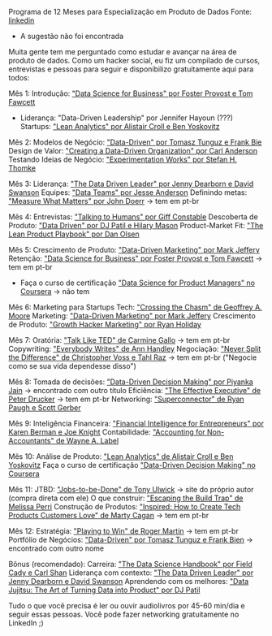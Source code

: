 Programa de 12 Meses para Especialização em Produto de Dados
Fonte: [linkedin](https://www.linkedin.com/posts/gilsantanna_programa-de-12-meses-para-especializa%C3%A7%C3%A3o-activity-7091822185060691969-Fflr)

* A sugestão não foi encontrada

Muita gente tem me perguntado como estudar e avançar na área de produto de dados. Como um hacker social, eu fiz um compilado de cursos, entrevistas e pessoas para seguir e disponibilizo gratuitamente aqui para todos:

Mês 1:
Introdução: ["Data Science for Business" por Foster Provost e Tom Fawcett](https://www.amazon.com.br/Data-Science-Business-Data-Analytic-Thinking/dp/1449361323)
* Liderança: "Data-Driven Leadership" por Jennifer Hayoun (???)
Startups: ["Lean Analytics" por Alistair Croll e Ben Yoskovitz](https://www.amazon.com.br/Lean-Analytics-Better-Startup-English-ebook/dp/B00AG66LTM/)

Mês 2:
Modelos de Negócio: ["Data-Driven" por Tomasz Tunguz e Frank Bie](https://www.amazon.com.br/Winning-Data-Transform-Culture-Empower/dp/1119257239)
Design de Valor: ["Creating a Data-Driven Organization" por Carl Anderson](https://www.amazon.com.br/Creating-Data-Driven-Organization-Carl-Anderson/dp/1491916915/)
Testando Ideias de Negócio: ["Experimentation Works" por Stefan H. Thomke](https://www.amazon.com/Experimentation-Works-Surprising-Business-Experiments/dp/163369710X)

Mês 3:
Liderança: ["The Data Driven Leader" por Jenny Dearborn e David Swanson](https://www.amazon.com.br/Data-Driven-Leader-Delivering-Measurable-ebook/dp/B0762WZQ94/)
Equipes: ["Data Teams" por Jesse Anderson](https://www.amazon.com.br/Data-Teams-Management-Successful-Data-Focused-ebook/dp/B08JLFTPBV/)
Definindo metas: ["Measure What Matters" por John Doerr](https://www.amazon.com.br/Measure-What-Matters-Foundation-English-ebook/dp/B078FZ9SYB/) -> tem em pt-br

Mês 4:
Entrevistas: ["Talking to Humans" por Giff Constable](https://www.amazon.com.br/Talking-Humans-Success-understanding-customers-ebook/dp/B00NSUEUL4/)
Descoberta de Produto: ["Data Driven" por DJ Patil e Hilary Mason](https://www.amazon.com.br/Data-Driven-English-DJ-Patil-ebook/dp/B00SXHFTAS/)
Product-Market Fit: ["The Lean Product Playbook" por Dan Olsen](https://www.amazon.com.br/Lean-Product-Playbook-Innovate-Products/dp/1118960874/)

Mês 5:
Crescimento de Produto: ["Data-Driven Marketing" por Mark Jeffery](https://www.amazon.com.br/Data-Driven-Marketing-Metrics-Everyone-English-ebook/dp/B00371V7I8/)
Retenção: ["Data Science for Business" por Foster Provost e Tom Fawcett](https://www.amazon.com.br/Data-Science-Business-Data-Analytic-Thinking/dp/1449361323/) -> tem em pt-br
* Faça o curso de certificação ["Data Science for Product Managers" no Coursera](https://www.coursera.org/search?query=Data%20Science%20for%20Product%20Managers) -> não tem 

Mês 6:
Marketing para Startups Tech: ["Crossing the Chasm" de Geoffrey A. Moore](https://www.amazon.com.br/Crossing-Chasm-Marketing-Mainstream-Essentials-ebook/dp/B000FC119W/)
Marketing: ["Data-Driven Marketing" por Mark Jeffery](https://www.amazon.com.br/Data-Driven-Marketing-Metrics-Everyone-English-ebook/dp/B00371V7I8/)
Crescimento de Produto: ["Growth Hacker Marketing" por Ryan Holiday](https://www.amazon.com.br/Growth-Hacker-Marketing-Advertising-English-ebook/dp/B00INIXL3O/)

Mês 7:
Oratória: ["Talk Like TED" de Carmine Gallo](https://www.amazon.com.br/Talk-Like-TED-Public-Speaking-Secrets-ebook/dp/B00F1RE1MK/) -> tem em pt-br
Copywriting: ["Everybody Writes" de Ann Handley](https://www.amazon.com.br/Everybody-Writes-Improved-Go-Ridiculously-ebook/dp/B0BKNJ7FZV/)
Negociação: ["Never Split the Difference" de Christopher Voss e Tahl Raz](https://www.amazon.com.br/Never-Split-Difference-Negotiating-Depended-ebook/dp/B014DUR7L2/) -> tem em pt-br ("Negocie como se sua vida dependesse disso")

Mês 8:
Tomada de decisões: ["Data-Driven Decision Making" por Piyanka Jain](https://www.amazon.com.br/Behind-Every-Good-Decision-Profitable-ebook/dp/B00KVO2C88/) -> encontrado com outro título
Eficiência: ["The Effective Executive" de Peter Drucker](https://www.amazon.com.br/Effective-Executive-Definitive-Harperbusiness-Essentials-ebook/dp/B01F1WZGNC/) -> tem em pt-br
Networking: ["Superconnector" de Ryan Paugh e Scott Gerber](https://www.amazon.com.br/Superconnector-Networking-Building-Business-Relationships-ebook/dp/B072122ZLF/)

Mês 9:
Inteligência Financeira: ["Financial Intelligence for Entrepreneurs" por Karen Berman e Joe Knight](https://www.amazon.com.br/Financial-Intelligence-Revised-Managers-Knowing-ebook/dp/B00AXS5EAK/)
Contabilidade: ["Accounting for Non-Accountants" de Wayne A. Label](https://www.amazon.com.br/Accounting-Non-Accountants-Basics-Business-English-ebook/dp/B00AQLTOTQ/)

Mês 10:
Análise de Produto: ["Lean Analytics" de Alistair Croll e Ben Yoskovitz](https://www.amazon.com.br/Lean-Analytics-Better-Startup-English-ebook/dp/B00AG66LTM/)
Faça o curso de certificação ["Data-Driven Decision Making" no Coursera](https://www.coursera.org/learn/decision-making)

Mês 11:
JTBD: ["Jobs-to-be-Done" de Tony Ulwick](https://jobs-to-be-done-book.com/) -> site do próprio autor (compra direta com ele)
O que construir: ["Escaping the Build Trap" de Melissa Perri](https://www.amazon.com.br/Escaping-Build-Trap-Melissa-Perri/dp/149197379X/)
Construção de Produtos: ["Inspired: How to Create Tech Products Customers Love" de Marty Cagan](https://www.amazon.com.br/INSPIRED-Create-Products-Customers-English-ebook/dp/B077NRB36N/) -> tem em pt-br

Mês 12:
Estratégia: ["Playing to Win" de Roger Martin](https://www.amazon.com.br/Playing-Win-Strategy-Really-English-ebook/dp/B00AJVJ1HI/) -> tem em pt-br
Portfólio de Negócios: ["Data-Driven" por Tomasz Tunguz e Frank Bien](https://www.amazon.com.br/Winning-Data-Transform-Culture-Empower/dp/1119257239/) -> encontrado com outro nome

Bônus (recomendado):
Carreira: ["The Data Science Handbook" por Field Cady e Carl Shan](https://www.amazon.com.br/Data-Science-Handbook-Field-Cady/dp/1119092949/)
Liderança com contexto: ["The Data Driven Leader" por Jenny Dearborn e David Swanson](https://www.amazon.com.br/Data-Driven-Leader-Delivering-Measurable-ebook/dp/B0762WZQ94/)
Aprendendo com os melhores: ["Data Jujitsu: The Art of Turning Data into Product" por DJ Patil](https://www.amazon.com.br/Data-Jujitsu-Turning-Product-English-ebook/dp/B008HMN5BE/)

Tudo o que você precisa é ler ou ouvir audiolivros por 45-60 min/dia e seguir essas pessoas. Você pode fazer networking gratuitamente no LinkedIn ;)
